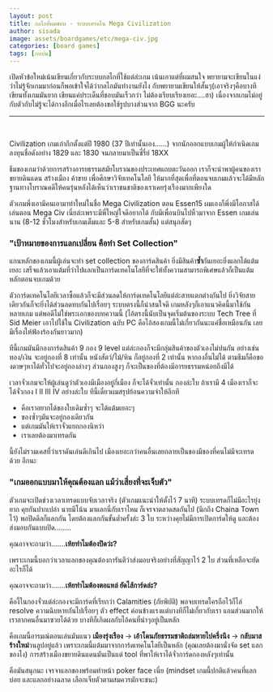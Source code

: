```yaml
---
layout: post
title: กลไกที่ผมชอบ - ระบบเทรดใน Mega Civilization
author: sisada
image: assets/boardgames/etc/mega-civ.jpg
categories: [board games]
tags: [กบบ่น]
---
```

เปิดหัวข้อใหม่เน้นเขียนเกี่ยวกับระบบกลไกที่ใช้แต่ล่ะเกม เน้นเอาแต่ที่ผมสนใจ พยายามจะเขียนในแง่ว่าไม่รู้จักเกมมาก่อนก็พอเข้าใจได้ว่ากลไกมันทำงานยังไง กับพยายามเขียนให้สั้นๆ(เอาจริงๆคือบางทีเขียนทั้งเกมมันยาก เขียนแค่ประเด็นที่ชอบมันเร็วกว่า ไม่ต้องเรียบเรียงเยอะ....ฮา) เนื่องจากเกมไม่อยู่กับตัวกับไม่รู้จะได้กางอีกเมื่อไรเลยต้องขอใช้รูปบางส่วนจาก BGG นะครับ



---



 

Civilization เกมเก๋ากึกตั้งแต่ปี 1980 (37 ปีเท่านั้นเอง......) จากนักออกแบบเกมผู้ให้กำเนิดเกมลงทุนชื่อดังอย่าง 1829 และ 1830 จนกลายมาเป็นซี่รี่ย์ 18XX

ธีมของเกมว่าด้วยการสร้างอารยธรรมสมัยโบราณของประเทศแถบตะวันออก เราก็จะนำพาผู้คนของเราขยายดินแดน สร้างเมือง ค้าขาย เพื่อศึกษาวิจัยเทคโนโลยี ให้มากที่สุดเพื่อที่ตอนจบเกมแล้วจะได้มีหลักฐานทางโบราณคดีให้คนรุ่นหลังได้เห็นว่าเราชนชาติของเราเคยรุ่งเรืองมากเพียงใด

ตัวเกมพึ่งเอามีคนเอามาทำใหม่ในชื่อ Mega Civilization ตอน Essen15 ผมเองก็พึ่งมีโอกาสได้เล่นตอน Mega Civ เนี่ยล่ะเพราะมีพี่ใหญ่ใจดีอยากได้ กับมีเพื่อนบินไปหิ้วมาจาก Essen เกมเล่นนาน (8-12 ชั่วโมงสำหรับเกมเต็มและ 5-8 สำหรับเกมสั้น) แต่สนุกสัดๆ
### "เป้าหมายของการแลกเปลี่ยน คือทำ Set Collection"


แกนหลักของเกมนี้ผู้เล่นจะทำ set collection ของการ์ดสินค้า ยิ่งมีสินค้า**ซ้ำ**กันเยอะยิ่งแลกได้แต้มเยอะ เสร็จแล้วเอาแต้มที่ว่าไปแลกเป็นการ์ดเทคโนโลยีที่จะให้ทั้งความสามารถพิเศษแล้วก็เป็นแต้มหลักตอนจบเกมด้วย

ตัวการ์ดเทคโนโลยีเวลาซื้อแล้วก็จะมีส่วนลดให้การ์ดเทคโนโลยีแต่ล่ะสายแตกต่างกันไป ยิ่งวิจัยสายเดียวกันก็จะยิ่งได้ส่วนลดทบกันไปเรื่อยๆ ระบบตรงนี้ก็น่าสนใจดี เกมหลังๆก็เอาแนวคิดนี้มาใช้กันหลายเกม แต่พอดีไม่ใช่พระเอกของบทความนี้ (ไอ้ตรงนี้นับเป็นจุดเริ่มต้นของระบบ Tech Tree ที่ Sid Meier เอาไปใช้ใน Civilization ฉบับ PC คือไอ้สองเกมนี้ไม่เกี่ยวกันนะแค่ชื่อเหมือนกัน เลยมีเรื่องให้ฟ้องร้องกันยาวมาก)

ทีนี้เกมมันมีกองการ์ดสินค้า 9 กอง 9 level แต่ล่ะกองก็จะมีกลุ่มสินค้าของตัวเองไม่ปนกัน อย่างเช่นทอง/เงิน จะอยู่กองที่ 8 เท่านั้น หนังสัตว์/ไม้/หิน ก็อยู่กองที่ 2 เท่านั้น หากองอื่นไม่ได้ ตามธีมก็คือของดาษๆหาได้ทั่วไปจะอยู่กองล่างๆ ส่วนกองสูงๆ ก็จะเป็นของที่ต้องมีอารยธรรมหน่อยถึงมีได้

เวลาจั่วเกมจะให้ผู้เล่นดูว่าตัวเองมีเมืองอยู่กี่เมือง ก็จะได้จั่วเท่านั้น กองล่ะใบ ถ้าเรามี 4 เมืองเราก็จะได้จั่วกอง I II III IV อย่างล่ะใบ
ทีนี้เดี๋ยวผมสรุปย้อนความจำให้อีกที


* คือเราอยากได้ของใบเดิมซ้ำๆ จะได้แต้มเยอะๆ
* ของซ้ำๆมันจะอยู่กองเดียวกัน
* แต่เกมมันให้เราจั่วแยกกองนิหว่า
* เราเลยต้องมาเทรดกัน


นี้ยังไม่รวมเคสที่ว่าเราดันเล่นดีเกินไป เมืองเยอะกว่าคนอื่นเลยกลายเป็นของมีของที่คนไม่มีจะเทรดด้วย อีกนะ
### "เกมออกแบบมาให้คุณต้องแลก แม้ว่าเสี่ยงที่จะเจ็บตัว"


ตัวเกมจะเปิดช่วงเวลาเทรดแบบจับเวลาจริง (ตัวเกมแนะนำให้ตั้งไว้ 7 นาที) ระบบเทรดก็ไม่มีอะไรยุ่งยาก คุยกันปากเปล่า นายมีโน้น มาแลกนี่กับเราไหม ก็เจรจาตลาดสดกันไป (นึกถึง Chaina Town ไว้) พอปิดดีลก็แลกกัน โดยต้องแลกกันขั้นต่ำครั้งล่ะ 3 ใบ ระหว่างคุยไม่มีการเปิดการ์ดให้ดู และต้องส่งมอบกันแบบปิด........

คุณอาจจะถามว่า.......**เห้ยทำไมต้องปิดว่ะ?**

เพราะเกมนี้บอกว่าเวลาแลกของคุณต้องการันตีว่าส่งมอบจริงอย่างที่สัญญาไว้ 2 ใบ ส่วนที่เหลือจะยัดอะไรก็ได้

คุณอาจจะถามว่า.......**เห้ยทำไมต้องตอแหล่ ยัดไส้การ์ดล่ะ?**

คืองี้ในกองจั่วแต่ล่ะกองจะมีการ์ดที่เรียกว่า Calamities (ภัยพิบัติ) พอจบเทรดใครถือไว้ก็ไล่ resolve ความฉิบหายกันไปเรื่อยๆ ตัว effect ค่อนข้างแรงแต่บางทีก็ไม่เกี่ยวกับเรา แถมส่วนมากให้เราลากคนอื่นมาซวยได้ด้วย บางทีก็เกิดผลกับไอ้คนที่นำๆอยู่เป็นหลัก

คือเกมนี้อารมณ์ตอนเล่นมันแนว **เมืองรุ่งเรือง** -> **เอ้าโดนภัยธรรมชาติถล่มหายไปครึ่งนึง** -> **กลับมาสร้างใหม่**วนลูปอยู่แล้ว เพราะเกมนี้แต้มมาจากการ์ดเทคโนโลยีเป็นหลัก (คุณเลยต้องมานั่งจัด set แลกของไง) การสร้างเมืองขยายดินแดนมันเป็นแต่ tool ที่พาให้เราได้จั่วการ์ดกองหลังๆเท่านั้น

คือมันสนุกนะ เจรจาแลกของพร้อมทำหน้า poker face เนี่ย (mindset เกมนี้ปกติแล้วคนที่แลกบ่อย และแลกอย่างฉลาด เลือกเจ็บตัวตามสมควรมักจะชนะ)